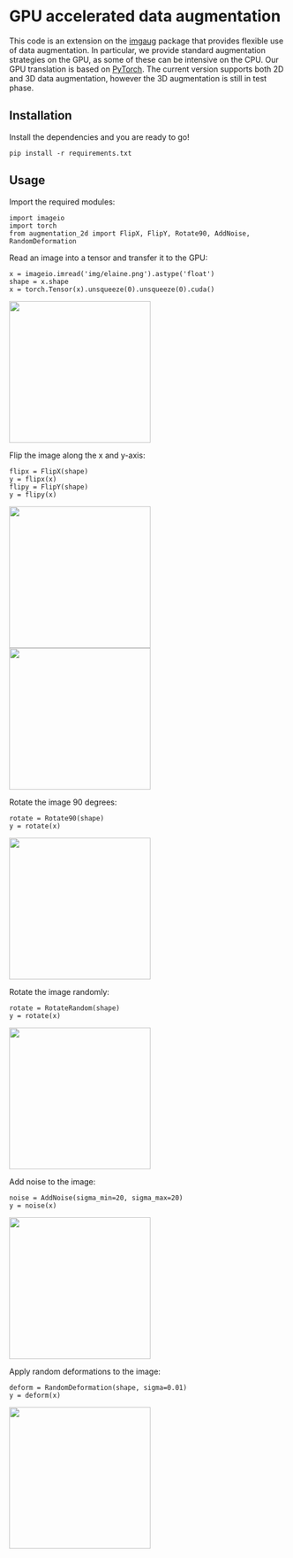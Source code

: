 # GPU accelerated data augmentation

This code is an extension on the [imgaug](https://github.com/aleju/imgaug) package that provides flexible use of data augmentation. In particular, we provide standard augmentation strategies on the GPU, as some of these can be intensive on the CPU. Our GPU translation is based on [PyTorch](https://pytorch.org/). The current version supports both 2D and 3D data augmentation, however the 3D augmentation is still in test phase. 

## Installation
Install the dependencies and you are ready to go! 
<pre><code>pip install -r requirements.txt</code></pre>

## Usage
Import the required modules:
<pre><code>import imageio
import torch
from augmentation_2d import FlipX, FlipY, Rotate90, AddNoise, RandomDeformation</code></pre>

Read an image into a tensor and transfer it to the GPU:
<pre><code>x = imageio.imread('img/elaine.png').astype('float')
shape = x.shape
x = torch.Tensor(x).unsqueeze(0).unsqueeze(0).cuda()</code></pre>
<img src="https://github.com/JorisRoels/augmentation/blob/master/img/elaine.png" width="256" height="256">

Flip the image along the x and y-axis: 
<pre><code>flipx = FlipX(shape)
y = flipx(x)
flipy = FlipY(shape)
y = flipy(x)</code></pre>
<img src="https://github.com/JorisRoels/augmentation/blob/master/img/elaine_flipx.png" width="256" height="256">  <img src="https://github.com/JorisRoels/augmentation/blob/master/img/elaine_flipy.png" width="256" height="256">

Rotate the image 90 degrees: 
<pre><code>rotate = Rotate90(shape)
y = rotate(x)</code></pre>
<img src="https://github.com/JorisRoels/augmentation/blob/master/img/elaine_rot.png" width="256" height="256">

Rotate the image randomly: 
<pre><code>rotate = RotateRandom(shape)
y = rotate(x)</code></pre>
<img src="https://github.com/JorisRoels/augmentation/blob/master/img/elaine_rot_random.png" width="256" height="256">

Add noise to the image:
<pre><code>noise = AddNoise(sigma_min=20, sigma_max=20)
y = noise(x)</code></pre>
<img src="https://github.com/JorisRoels/augmentation/blob/master/img/elaine_noise.png" width="256" height="256">

Apply random deformations to the image: 
<pre><code>deform = RandomDeformation(shape, sigma=0.01)
y = deform(x)</code></pre>
<img src="https://github.com/JorisRoels/augmentation/blob/master/img/elaine_deform.png" width="256" height="256">
